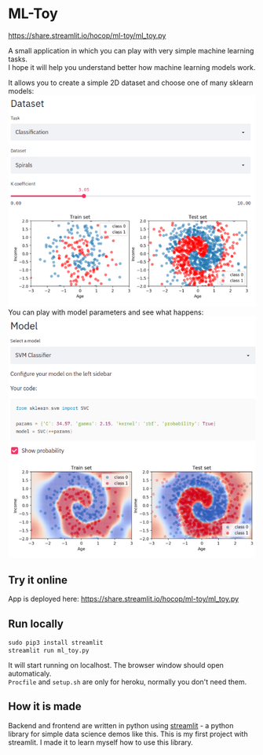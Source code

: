 # ML-Toy
https://share.streamlit.io/hocop/ml-toy/ml_toy.py

A small application in which you can play with very simple machine learning tasks.  
I hope it will help you understand better how machine learning models work.  

It allows you to create a simple 2D dataset and choose one of many sklearn models:
![Screenshot 1](screenshots/mltoy_1.png)  
You can play with model parameters and see what happens:
![Screenshot 1](screenshots/mltoy_2.png)  

## Try it online
App is deployed here: https://share.streamlit.io/hocop/ml-toy/ml_toy.py

## Run locally
```
sudo pip3 install streamlit
streamlit run ml_toy.py
```
It will start running on localhost. The browser window should open automaticaly.  
`Procfile` and `setup.sh` are only for heroku, normally you don't need them.

## How it is made
Backend and frontend are written in python using [streamlit](https://www.streamlit.io/) - a python library for simple data science demos like this. This is my first project with streamlit. I made it to learn myself how to use this library.

